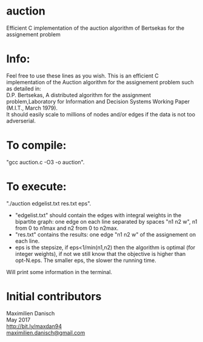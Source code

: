 # auction
Efficient C implementation of the auction algorithm of Bertsekas for the assignement problem


# Info:

Feel free to use these lines as you wish. This is an efficient C implementation of the Auction algorithm for the assignement problem such as detailed in:  
D.P. Bertsekas, A distributed algorithm for the assignment problem,Laboratory for Information and Decision Systems Working Paper (M.I.T., March 1979).  
It should easily scale to millions of nodes and/or edges if the data is not too adverserial.

# To compile:

"gcc auction.c -O3 -o auction".

# To execute:

"./auction edgelist.txt res.txt eps".
- "edgelist.txt" should contain the edges with integral weights in the bipartite graph: one edge on each line separated by spaces "n1 n2 w", n1 from 0 to n1max and n2 from 0 to n2max.
- "res.txt" contains the results: one edge "n1 n2 w" of the assignement on each line.
- eps is the stepsize, if eps<1/min(n1,n2) then the algorithm is optimal (for integer weights), if not we still know that the objective is higher than opt-N.eps. The smaller eps, the slower the running time.

Will print some information in the terminal.


# Initial contributors

Maximilien Danisch  
May 2017  
http://bit.ly/maxdan94  
maximilien.danisch@gmail.com
